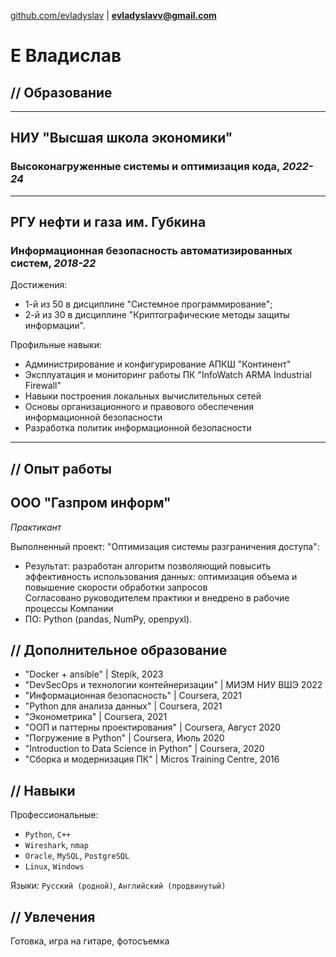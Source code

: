 [github.com/evladyslav](https://Github.com/evladyslav) | **evladyslavv@gmail.com**
# **Е Владислав** 
## **// Образование**
---
## НИУ "Высшая школа экономики"
### Высоконагруженные системы и оптимизация кода, *2022-24*
---
## РГУ нефти и газа им. Губкина
### Информационная безопасность автоматизированных систем, *2018-22*
Достижения:
- 1-й из 50 в дисциплине "Системное программирование";
- 2-й из 30 в дисциплине "Криптографические методы защиты информации".  

Профильные навыки:
- Администрирование и конфигурирование АПКШ "Континент"
- Эксплуатация и мониторинг работы ПК "InfoWatch ARMA Industrial Firewall"
- Навыки построения локальных вычислительных сетей
- Основы организационного и правового обеспечения информационной безопасности
- Разработка политик информационной безопасности
---
## **// Опыт работы**
## ООО "Газпром информ"
*Практикант*

Выполненный проект: "Оптимизация системы разграничения доступа":
- Результат: разработан алгоритм позволяющий повысить эффективность использования данных: оптимизация объема и повышение скорости обработки запросов  
Согласовано руководителем практики и внедрено в рабочие процессы Компании
- ПО: Python (pandas, NumPy, openpyxl).

## **// Дополнительное образование**
- "Docker + ansible" | Stepik, 2023
- "DevSecOps и технологии контейнеризации" | МИЭМ НИУ ВШЭ 2022
- "Информационная безопасность" | Coursera, 2021
- "Python для анализа данных" | Coursera, 2021
- "Эконометрика" | Coursera, 2021
- "ООП и паттерны проектирования" | Coursera, Август 2020
- "Погружение в Python" | Coursera, Июль 2020
- "Introduction to Data Science in Python" | Coursera, 2020
- "Сборка и модернизация ПК" | Micros Training Centre, 2016
## **// Навыки**

Профессиональные:
- `Python`, `C++`
- `Wireshark`, `nmap`
- `Oracle`, `MySQL`, `PostgreSQL`
- `Linux`, `Windows`

Языки: `Русский (родной)`, `Английский (продвинутый)`

## // **Увлечения**
Готовка, игра на гитаре, фотосъемка
